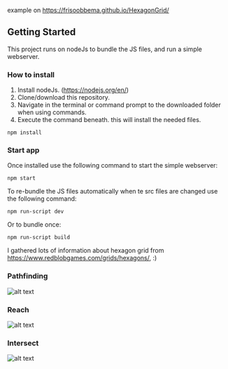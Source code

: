 example on https://frisoobbema.github.io/HexagonGrid/

## Getting Started

This project runs on nodeJs to bundle the JS files, and run a simple webserver.

### How to install

1. Install nodeJs. (https://nodejs.org/en/)
2. Clone/download this repository.
3. Navigate in the terminal or command prompt to the downloaded folder when using commands.
4. Execute the command beneath. this will install the needed files.

```
npm install
```

### Start app

Once installed use the following command to start the simple webserver:

```
npm start
```

To re-bundle the JS files automatically when te src files are changed use the following command:

```
npm run-script dev
```

Or to bundle once:

```
npm run-script build
```

I gathered lots of information about hexagon grid from https://www.redblobgames.com/grids/hexagons/,  :)

### Pathfinding

![alt text](https://github.com/frisoobbema/UnityBasicGrid/blob/master/images/image1.jpg?raw=true)

### Reach

![alt text](https://github.com/frisoobbema/UnityBasicGrid/blob/master/images/image2.jpg?raw=true)

### Intersect

![alt text](https://github.com/frisoobbema/UnityBasicGrid/blob/master/images/image3.jpg?raw=true)
